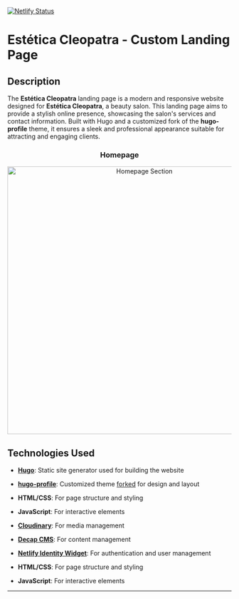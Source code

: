 [![Netlify Status](https://api.netlify.com/api/v1/badges/3e05e9af-d953-48b0-99aa-199efcfc3640/deploy-status)](https://app.netlify.com/sites/cleopatraestetica/deploys)

# Estética Cleopatra - Custom Landing Page

## Description

The **Estética Cleopatra** landing page is a modern and responsive website designed for **Estética Cleopatra**, a beauty salon. 
This landing page aims to provide a stylish online presence, showcasing the salon's services and contact information. Built with Hugo and a customized fork of the **hugo-profile** theme, it ensures a sleek and professional appearance suitable for attracting and engaging clients.

<div style="text-align: center;">
   <h3>Homepage</h3>
  <img src="https://github.com/user-attachments/assets/9d47610f-ce51-407d-9adf-cae2874fc253" alt="Homepage Section" width="600"/>
</div>

## Technologies Used

- [**Hugo**](https://gohugo.io/): Static site generator used for building the website
- [**hugo-profile**](https://github.com/gurusabarish/hugo-profile): Customized theme [forked](https://github.com/rvqzs/hugo-business/tree/cleopatraestetica) for design and layout
- **HTML/CSS**: For page structure and styling
- **JavaScript**: For interactive elements 
- [**Cloudinary**](https://cloudinary.com/developers): For media management

- [**Decap CMS**](https://decapcms.org/): For content management
- [**Netlify Identity Widget**](https://github.com/netlify/netlify-identity-widget): For authentication and user management
- **HTML/CSS**: For page structure and styling
- **JavaScript**: For interactive elements 
  
---
